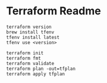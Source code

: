 # Terraform Readme

`terraform version`  
`brew install tfenv`  
`tfenv install latest`  
`tfenv use <version>`  

`terraform init`  
`terraform fmt`  
`terraform validate`  
`terraform plan -out=tfplan`  
`terraform apply tfplan`
